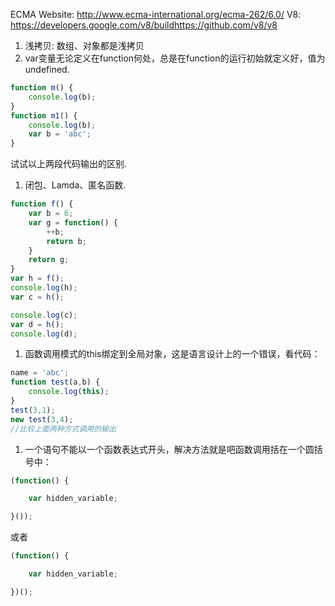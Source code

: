 ECMA Website: http://www.ecma-international.org/ecma-262/6.0/ V8: https://developers.google.com/v8/buildhttps://github.com/v8/v8

1. 浅拷贝: 数组、对象都是浅拷贝
2. var变量无论定义在function何处，总是在function的运行初始就定义好，值为undefined.

```js
function m() {
    console.log(b);
}
function m1() {
    console.log(b);
    var b = 'abc';
}
```

试试以上两段代码输出的区别.

1. 闭包、Lamda、匿名函数.

```js
function f() {
    var b = 6;
    var g = function() {
        ++b;
        return b;
    }
    return g;
}
var h = f();
console.log(h);
var c = h();

console.log(c);
var d = h();
console.log(d);
```

1. 函数调用模式的this绑定到全局对象，这是语言设计上的一个错误，看代码：

```js
name = 'abc';
function test(a,b) {
    console.log(this);
}
test(3,1);
new test(3,4);
//比较上面两种方式调用的输出
```

1. 一个语句不能以一个函数表达式开头，解决方法就是吧函数调用括在一个圆括号中：

```js
(function() {

    var hidden_variable;

}());
```
或者
```js
(function() {

    var hidden_variable;

})();
```